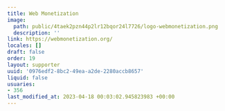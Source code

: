 ```yaml
---
title: Web Monetization
image:
  path: public/4taek2pzn44p2lr12bqor24l7726/logo-webmonetization.png
  description: ''
link: https://webmonetization.org/
locales: []
draft: false
order: 19
layout: supporter
uuid: '0976edf2-8bc2-49ea-a2de-2280accb8657'
liquid: false
usuaries:
- 356
last_modified_at: 2023-04-18 00:03:02.945823983 +00:00
---
```


